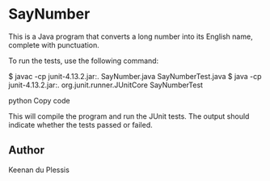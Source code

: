 # SayNumber

This is a Java program that converts a long number into its English name, complete with punctuation.

To run the tests, use the following command:

$ javac -cp junit-4.13.2.jar:. SayNumber.java SayNumberTest.java
$ java -cp junit-4.13.2.jar:. org.junit.runner.JUnitCore SayNumberTest

python
Copy code

This will compile the program and run the JUnit tests. The output should indicate whether the tests passed or failed.

## Author

Keenan du Plessis